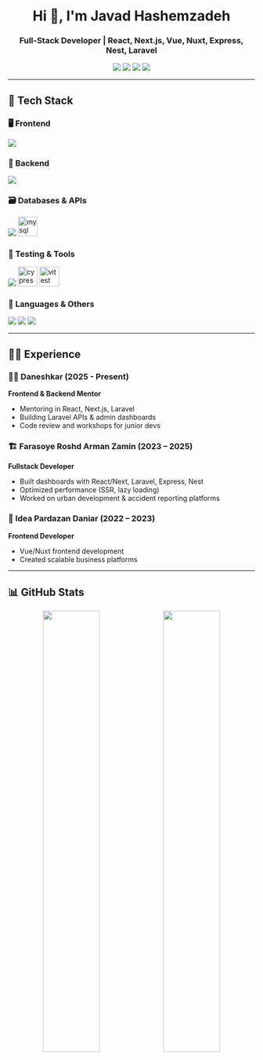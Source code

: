 <h1 align="center">Hi 👋, I'm Javad Hashemzadeh</h1>
<h3 align="center">Full-Stack Developer | React, Next.js, Vue, Nuxt, Express, Nest, Laravel</h3>

<p align="center">
  <a href="mailto:javadhashemzadeh78@gmail.com"><img src="https://img.shields.io/badge/Email-D14836?style=flat&logo=gmail&logoColor=white"/></a>
  <a href="https://linkedin.com/in/javad-hashemzadeh" target="_blank"><img src="https://img.shields.io/badge/LinkedIn-blue?style=flat&logo=linkedin&logoColor=white"/></a>
  <a href="https://github.com/javad7899" target="_blank"><img src="https://img.shields.io/badge/GitHub-100000?style=flat&logo=github&logoColor=white"/></a>
  <a href="https://yourportfolio.com" target="_blank"><img src="https://img.shields.io/badge/Portfolio-000000?style=flat&logo=vercel&logoColor=white"/></a>
</p>

---

## 🚀 Tech Stack

### 🖥️ Frontend  
<img src="https://skillicons.dev/icons?i=react,nextjs,vue,nuxt,redux,tailwind,scss,bootstrap" />

### 🔧 Backend  
<img src="https://skillicons.dev/icons?i=nodejs,express,nestjs,php,laravel" />

### 🗃️ Databases & APIs  
<img src="https://skillicons.dev/icons?i=mongodb,postgres" />
<img src="https://cdn.jsdelivr.net/gh/devicons/devicon/icons/mysql/mysql-original-wordmark.svg" alt="mysql" width="40" height="40"/>

### 🧪 Testing & Tools  
<img src="https://skillicons.dev/icons?i=jest,vite,webpack" />
<img src="https://cdn.jsdelivr.net/gh/devicons/devicon/icons/cypressio/cypressio-original.svg" alt="cypress" width="40" height="40" />
<img src="https://vitest.dev/logo.svg" alt="vitest" width="40" height="40" />

### 🧰 Languages & Others  
<img src="https://skillicons.dev/icons?i=ts,js,html,css" />
<img src="https://skillicons.dev/icons?i=graphql" />
<img src="https://skillicons.dev/icons?i=github" />

---

## 👨‍💻 Experience

### 👨‍🏫 Daneshkar (2025 - Present)  
**Frontend & Backend Mentor**  
- Mentoring in React, Next.js, Laravel  
- Building Laravel APIs & admin dashboards  
- Code review and workshops for junior devs  

### 🏗 Farasoye Roshd Arman Zamin (2023 – 2025)  
**Fullstack Developer**  
- Built dashboards with React/Next, Laravel, Express, Nest  
- Optimized performance (SSR, lazy loading)  
- Worked on urban development & accident reporting platforms  

### 💼 Idea Pardazan Daniar (2022 – 2023)  
**Frontend Developer**  
- Vue/Nuxt frontend development  
- Created scalable business platforms  

---

## 📊 GitHub Stats

<p align="center">
  <img src="https://github-readme-stats.vercel.app/api?username=javad7899&show_icons=true&theme=tokyonight" width="48%"/>
  <img src="https://github-readme-stats.vercel.app/api/top-langs?username=javad7899&layout=compact&theme=tokyonight" width="48%"/>
</p>

